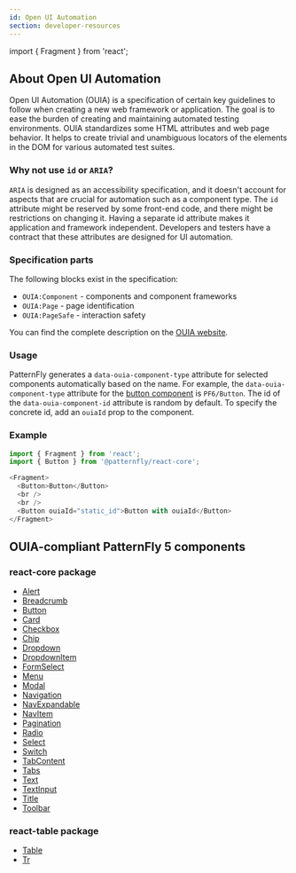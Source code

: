 ```yaml
---
id: Open UI Automation
section: developer-resources
---
```

import { Fragment } from 'react';

## About Open UI Automation

Open UI Automation (OUIA) is a specification of certain key guidelines to follow when creating a new
web framework or application. The goal is to ease the burden of creating and maintaining automated
testing environments. OUIA standardizes some HTML attributes and web page
behavior. It helps to create trivial and unambiguous locators of the elements in the DOM for
various automated test suites.

### Why not use `id` or `ARIA`?

`ARIA` is designed as an accessibility specification, and it doesn't account for aspects that are crucial
for automation such as a component type. The `id` attribute might be reserved by some front-end code, and
there might be restrictions on changing it. Having a separate id attribute makes it application and
framework independent. Developers and testers have a contract that these attributes are designed for
UI automation.

### Specification parts

The following blocks exist in the specification:

* `OUIA:Component` - components and component frameworks
* `OUIA:Page` - page identification
* `OUIA:PageSafe` - interaction safety

You can find the complete description on the [OUIA website](https://ouia.readthedocs.io).

### Usage

PatternFly generates a `data-ouia-component-type` attribute for selected components automatically
based on the name. For example, the `data-ouia-component-type` attribute for the
[button component](/components/button) is `PF6/Button`. The id of the `data-ouia-component-id`
attribute is random by default. To specify the concrete id, add an `ouiaId` prop to the
component.

### Example

```js
import { Fragment } from 'react';
import { Button } from '@patternfly/react-core';

<Fragment>
  <Button>Button</Button>
  <br />
  <br />
  <Button ouiaId="static_id">Button with ouiaId</Button>
</Fragment>
```

## OUIA-compliant PatternFly 5 components

### react-core package

* [Alert](/components/alert)
* [Breadcrumb](/components/breadcrumb)
* [Button](/components/button)
* [Card](/components/card)
* [Checkbox](/components/forms/checkbox)
* [Chip](/components/chip)
* [Dropdown](/components/menus/dropdown)
* [DropdownItem](/components/menus/dropdown)
* [FormSelect](/components/forms/form-select)
* [Menu](/components/menus/menu)
* [Modal](/components/modal)
* [Navigation](/components/navigation)
* [NavExpandable](/components/navigation)
* [NavItem](/components/navigation)
* [Pagination](/components/pagination)
* [Radio](/components/forms/radio)
* [Select](/components/menus/select)
* [Switch](/components/switch)
* [TabContent](/components/tabs)
* [Tabs](/components/tabs)
* [Text](/components/text)
* [TextInput](/components/forms/text-input)
* [Title](/components/title)
* [Toolbar](/components/toolbar)

### react-table package

* [Table](/components/table)
* [Tr](/components/table)
